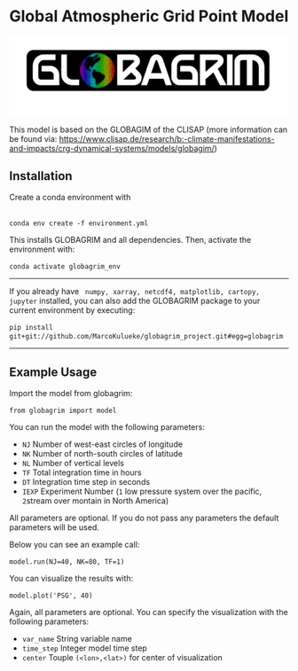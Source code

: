 # Global Atmospheric Grid Point Model

![logo](https://github.com/MarcoKulueke/globagrim_project/blob/main/png/logo.png?raw=true)

This model is based on the GLOBAGIM of the CLISAP (more information can be found via: https://www.clisap.de/research/b:-climate-manifestations-and-impacts/crg-dynamical-systems/models/globagim/)

## Installation
Create a conda environment with
```

conda env create -f environment.yml
```
This installs GLOBAGRIM and all dependencies.
Then, activate the environment with:
```
conda activate globagrim_env
```
---
If you already have ` numpy, xarray, netcdf4, matplotlib, cartopy, jupyter` installed, you can also add the GLOBAGRIM package to your current environment by executing:
```
pip install git+git://github.com/MarcoKulueke/globagrim_project.git#egg=globagrim
```
---

## Example Usage

Import the model from globagrim:

```
from globagrim import model
```

You can run the model with the following parameters:
- `NJ` Number of west-east circles of longitude
- `NK` Number of north-south circles of latitude
- `NL` Number of vertical levels 
- `TF` Total integration time in hours
- `DT` Integration time step in seconds
- `IEXP` Experiment Number (`1` low pressure system over the pacific, `2`stream over montain in North America)

All parameters are optional. If you do not pass any parameters the default parameters will be used.

Below you can see an example call:
```
model.run(NJ=40, NK=80, TF=1)
```

You can visualize the results with:
```
model.plot('PSG', 40)
```
Again, all parameters are optional. You can specify the visualization with the following parameters:
- `var_name` String variable name
- `time_step` Integer model time step
- `center` Touple `(<lon>,<lat>)` for center of visualization
